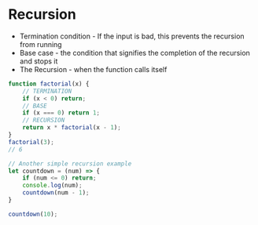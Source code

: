# Recursion

- Termination condition - If the input is bad, this prevents the recursion from running
- Base case - the condition that signifies the completion of the recursion and stops it
- The Recursion - when the function calls itself
```javascript
function factorial(x) {
    // TERMINATION
    if (x < 0) return;
    // BASE
    if (x === 0) return 1;
    // RECURSION
    return x * factorial(x - 1);
}
factorial(3);
// 6

// Another simple recursion example
let countdown = (num) => {
    if (num <= 0) return;
    console.log(num);
    countdown(num - 1);
}

countdown(10);
```